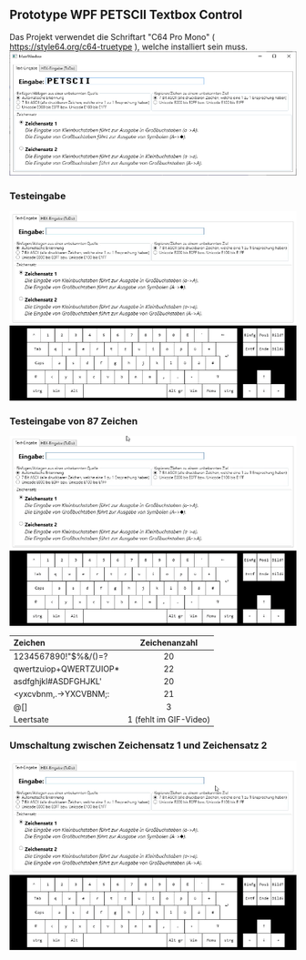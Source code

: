 ## Prototype WPF PETSCII Textbox Control
Das Projekt verwendet die Schriftart "C64 Pro Mono" ( https://style64.org/c64-truetype ), welche installiert sein muss.
![](/images/Prototype_WPF_PETSCII_Textbox_Control_001.png)

### Testeingabe
![](/images/Prototype_WPF_PETSCII_Textbox_Control_002.gif)

### Testeingabe von 87 Zeichen

![](/images/Prototype_WPF_PETSCII_Textbox_Control_003.gif)

| Zeichen               | Zeichenanzahl           |
|:----------------------|:-----------------------:|
| 1234567890!"$%&/()=?  | 20                      |
| qwertzuiop+QWERTZUIOP*| 22                      |
| asdfghjkl#ASDFGHJKL'  | 20                      |
| <yxcvbnm,.->YXCVBNM;: | 21                      |
| @[]                   | 3                       |
| Leertsate             | 1 (fehlt im GIF-Video)  |


### Umschaltung zwischen Zeichensatz 1 und Zeichensatz 2

![](/images/Prototype_WPF_PETSCII_Textbox_Control_004.gif)